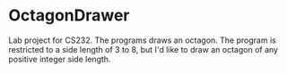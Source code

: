 # OctagonDrawer

Lab project for CS232. The programs draws an octagon. The program is restricted to a side length of 3 to 8, but I'd like to draw an octagon of any positive integer side length. 